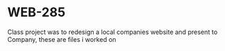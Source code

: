 # WEB-285
Class project was to redesign a local companies website and present to Company, these are files i worked on
